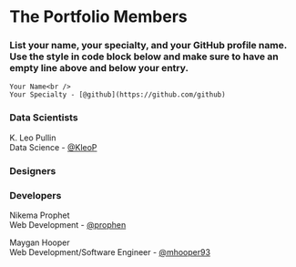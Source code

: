 # **The Portfolio** Members

### List your name, your specialty, and your GitHub profile name. Use the style in code block below and make sure to have an empty line above and below your entry.


```
Your Name<br />
Your Specialty - [@github](https://github.com/github)
```

### **Data Scientists**

K. Leo Pullin <br />
Data Science - [@KleoP](https://github.com/KleoP)

### **Designers**

### **Developers**

Nikema Prophet<br />
Web Development - [@prophen](https://github.com/prophen)

Maygan Hooper<br />
Web Development/Software Engineer - [@mhooper93](https://github.com/mhooper93)

